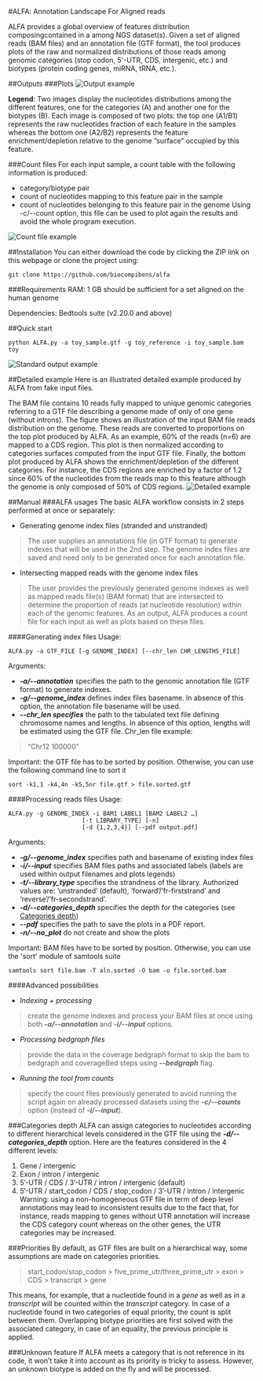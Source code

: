 #ALFA: Annotation Landscape For Aligned reads

ALFA provides a global overview of features distribution composingcontained in a among NGS dataset(s). Given a set of aligned reads (BAM files) and an annotation file (GTF format), the tool produces plots of the raw and normalized distributions of those reads among genomic categories (stop codon, 5'-UTR, CDS, intergenic, etc.) and biotypes (protein coding genes, miRNA, tRNA, etc.).

##Outputs
###Plots
![Output example](https://github.com/biocompibens/ALFA/blob/master/Images/Output_example.png)

**Legend**: Two images display the nucleotides distributions among the different features, one for the categories (A) and another one for the biotypes (B). Each image is composed of two plots: the top one (A1/B1) represents the raw nucleotides fraction of each feature in the samples whereas the bottom one (A2/B2) represents the feature enrichment/depletion relative to the genome ”surface” occupied by this feature.

###Count files
For each input sample, a count table with the following information is produced:
 - category/biotype pair
 - count of nucleotides mapping to this feature pair in the sample
 - count of nucleotides belonging to this feature pair in the genome
Using -c/--count option, this file can be used to plot again the results and avoid the whole program execution.

![Count file example](https://github.com/biocompibens/ALFA/blob/master/Images/counts_table.head.png)

##Installation
You can either download the code by clicking the ZIP link on this webpage or clone the project using:

    git clone https://github.com/biocompibens/alfa

###Requirements
RAM: 1 GB should be sufficient for a set aligned on the human genome

Dependencies: Bedtools suite (v2.20.0 and above)

##Quick start

    python ALFA.py -a toy_sample.gtf -g toy_reference -i toy_sample.bam toy
![Standard output example](https://github.com/biocompibens/ALFA/blob/master/Images/screenshot.png)

##Detailed example
Here is an illustrated detailed example produced by ALFA from fake input files.

The BAM file contains 10 reads fully mapped to unique genomic categories referring to a GTF file describing a genome made of only of one gene (without introns).
The figure shows an illustration of the input BAM file reads distribution on the genome. These reads are converted to proportions on the top plot produced by ALFA. As an example, 60% of the reads (n=6) are mapped to a CDS region. This plot is then normalized according to categories surfaces computed from the input GTF file. Finally, the bottom plot produced by ALFA shows the enrichment/depletion of the different categories. For instance, the CDS regions are enriched by a factor of 1.2 since 60% of the nucleotides from the reads map to this feature although the genome is only composed of 50% of CDS regions.
![Detailed example](https://github.com/biocompibens/ALFA/blob/master/Images/detailed.png)

##Manual
###ALFA usages
The basic ALFA workflow consists in 2 steps performed at once or separately:

* Generating genome index files (stranded and unstranded)

> The user supplies an annotations file (in GTF format) to generate indexes that will be used in the 2nd step. The genome index files are saved and need only to be generated once for each annotation file.

* Intersecting mapped reads with the genome index files

> The user provides the previously generated genome indexes as well as mapped reads file(s) (BAM format) that are intersected to determine the proportion of reads (at nucleotide resolution) within each of the genomic features. As an output, ALFA produces a count file for each input as well as plots based on these files.

####Generating index files
Usage:

    ALFA.py -a GTF_FILE [-g GENOME_INDEX] [--chr_len CHR_LENGTHS_FILE]

Arguments:
* _**-a/--annotation**_ specifies the path to the genomic annotation file (GTF format) to generate indexes.
* _**-g/--genome_index**_ defines index files basename. In absence of this option, the annotation file basename will be used.
* _**--chr_len specifies**_ the path to the tabulated text file defining chromosome names and lengths. In absence of this option, lengths will be estimated using the GTF file. Chr_len file example:

> “Chr12    100000”

Important: the GTF file has to be sorted by position. Otherwise, you can use the following command line to sort it

    sort -k1,1 -k4,4n -k5,5nr file.gtf > file.sorted.gtf

####Processing reads files
Usage:

    ALFA.py -g GENOME_INDEX -i BAM1 LABEL1 [BAM2 LABEL2 …]
                         [-t LIBRARY_TYPE] [-n]
                         [-d {1,2,3,4}] [--pdf output.pdf]

Arguments:
* _**-g/--genome_index**_ specifies path and basename of existing index files
* _**-i/--input**_ specifies BAM files paths and associated labels (labels are used within output filenames and plots legends)
* _**-t/--library_type**_ specifies the strandness of the library. Authorized values are: ‘unstranded’ (default), ’forward’/’fr-firststrand’ and ‘reverse’/’fr-secondstrand’.
* _**-d/--categories_depth**_ specifies the depth for the categories (see [Categories depth](#categories-depth))
* _**--pdf**_ specifies the path to save the plots in a PDF report.
* _**-n/--no_plot**_ do not create and show the plots

Important: BAM files have to be sorted by position. Otherwise, you can use the 'sort' module of samtools suite

    samtools sort file.bam -T aln.sorted -O bam -o file.sorted.bam

####Advanced possibilities
* *Indexing + processing*

> create the genome indexes and process your BAM files at once using both _**-a/--annotation**_ and _**-i/--input**_ options.

* *Processing bedgraph files*

> provide the data in the coverage bedgraph format to skip the bam to bedgraph and coverageBed steps using _**--bedgraph**_ flag.

* *Running the tool from counts*

> specify the count files previously generated to avoid running the script again on already processed datasets using the _**-c/--counts**_ option (instead of _**-i/--input**_).

###Categories depth
ALFA can assign categories to nucleotides according to different hierarchical levels considered in the GTF file using the _**-d/--categories_depth**_ option.
Here are the features considered in the 4 different levels:
1. Gene / intergenic
2. Exon / intron / intergenic
3. 5’-UTR / CDS / 3’-UTR / intron / intergenic (default)
4. 5’-UTR / start_codon / CDS / stop_codon / 3’-UTR / intron / intergenic
Warning: using a non-homogeneous GTF file in term of deep level annotations may lead to inconsistent results due to the fact that, for instance, reads mapping to genes without UTR annotation will increase the CDS category count whereas on the other genes, the UTR categories may be increased.

###Priorities
By default, as GTF files are built on a hierarchical way, some assumptions are made on categories priorities.
> start_codon/stop_codon > five_prime_utr/three_prime_utr > exon > CDS > transcript > gene

This means, for example, that a nucleotide found in a *gene* as well as in a *transcript* will be counted within the *transcript* category.
In case of a nucleotide found in two categories of equal priority, the count is split between them.
Overlapping biotype priorities are first solved with the associated category, in case of an equality, the previous principle is applied.

###Unknown feature
If ALFA meets a category that is not reference in its code, it won’t take it into account as its priority is tricky to assess. However, an unknown biotype is added on the fly and will be processed.

